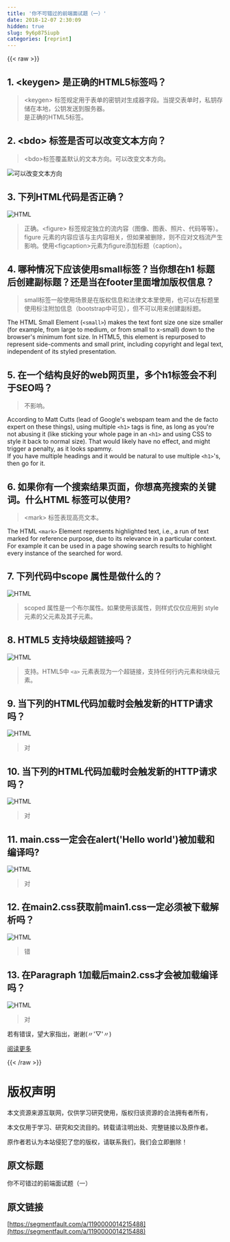 ```yaml
---
title: '你不可错过的前端面试题（一）' 
date: 2018-12-07 2:30:09
hidden: true
slug: 9y6p875iupb
categories: [reprint]
---
```


{{< raw >}}

                    
<h2 id="articleHeader0">1. &lt;keygen&gt; 是正确的HTML5标签吗？</h2>
<blockquote>&lt;keygen&gt; 标签规定用于表单的密钥对生成器字段。当提交表单时，私钥存储在本地，公钥发送到服务器。<br>是正确的HTML5标签。</blockquote>
<h2 id="articleHeader1">2. &lt;bdo&gt; 标签是否可以改变文本方向？</h2>
<blockquote>&lt;bdo&gt;标签覆盖默认的文本方向。可以改变文本方向。</blockquote>
<p><span class="img-wrap"><img data-src="/img/bV7NVR?w=499&amp;h=25" src="https://static.alili.tech/img/bV7NVR?w=499&amp;h=25" alt="可以改变文本方向" title="可以改变文本方向" style="cursor: pointer; display: inline;"></span></p>
<h2 id="articleHeader2">3. 下列HTML代码是否正确？</h2>
<p><span class="img-wrap"><img data-src="/img/bV7NWR?w=477&amp;h=150" src="https://static.alili.tech/img/bV7NWR?w=477&amp;h=150" alt="HTML" title="HTML" style="cursor: pointer; display: inline;"></span></p>
<blockquote>正确。&lt;figure&gt; 标签规定独立的流内容（图像、图表、照片、代码等等）。figure 元素的内容应该与主内容相关，但如果被删除，则不应对文档流产生影响。使用&lt;figcaption&gt;元素为figure添加标题（caption）。</blockquote>
<h2 id="articleHeader3">4. 哪种情况下应该使用small标签？当你想在h1 标题后创建副标题？还是当在footer里面增加版权信息？</h2>
<blockquote>small标签一般使用场景是在版权信息和法律文本里使用，也可以在标题里使用标注附加信息（bootstrap中可见），但不可以用来创建副标题。</blockquote>
<p>The HTML Small Element (<code>&lt;small&gt;</code>) makes the text font size one size smaller (for example, from large to medium, or from small to x-small) down to the browser's minimum font size. In HTML5, this element is repurposed to represent side-comments and small print, including copyright and legal text, independent of its styled presentation.</p>
<h2 id="articleHeader4">5. 在一个结构良好的web网页里，多个h1标签会不利于SEO吗？</h2>
<blockquote>不影响。</blockquote>
<p>According to Matt Cutts (lead of Google's webspam team and the de facto expert on these things), using multiple <code>&lt;h1&gt;</code> tags is fine, as long as you're not abusing it (like sticking your whole page in an <code>&lt;h1&gt;</code> and using CSS to style it back to normal size). That would likely have no effect, and might trigger a penalty, as it looks spammy.<br>If you have multiple headings and it would be natural to use multiple <code>&lt;h1&gt;</code>'s, then go for it.</p>
<h2 id="articleHeader5">6. 如果你有一个搜索结果页面，你想高亮搜索的关键词。什么HTML 标签可以使用?</h2>
<blockquote>&lt;mark&gt; 标签表现高亮文本。</blockquote>
<p>The HTML <code>&lt;mark&gt;</code> Element represents highlighted text, i.e., a run of text marked for reference purpose, due to its relevance in a particular context. For example it can be used in a page showing search results to highlight every instance of the searched for word.</p>
<h2 id="articleHeader6">7. 下列代码中scope 属性是做什么的？</h2>
<p><span class="img-wrap"><img data-src="/img/bV7NYJ?w=424&amp;h=346" src="https://static.alili.tech/img/bV7NYJ?w=424&amp;h=346" alt="HTML" title="HTML" style="cursor: pointer; display: inline;"></span></p>
<blockquote>scoped 属性是一个布尔属性。如果使用该属性，则样式仅仅应用到 style 元素的父元素及其子元素。</blockquote>
<h2 id="articleHeader7">8. HTML5 支持块级超链接吗？</h2>
<p><span class="img-wrap"><img data-src="/img/bV7NZg?w=399&amp;h=146" src="https://static.alili.tech/img/bV7NZg?w=399&amp;h=146" alt="HTML" title="HTML" style="cursor: pointer; display: inline;"></span></p>
<blockquote>支持。HTML5中 <code>&lt;a&gt;</code> 元素表现为一个超链接，支持任何行内元素和块级元素。</blockquote>
<h2 id="articleHeader8">9. 当下列的HTML代码加载时会触发新的HTTP请求吗？</h2>
<p><span class="img-wrap"><img data-src="/img/bV7NZX?w=695&amp;h=25" src="https://static.alili.tech/img/bV7NZX?w=695&amp;h=25" alt="HTML" title="HTML" style="cursor: pointer; display: inline;"></span></p>
<blockquote>对</blockquote>
<h2 id="articleHeader9">10. 当下列的HTML代码加载时会触发新的HTTP请求吗？</h2>
<p><span class="img-wrap"><img data-src="/img/bV7N0r?w=440&amp;h=75" src="https://static.alili.tech/img/bV7N0r?w=440&amp;h=75" alt="HTML" title="HTML" style="cursor: pointer; display: inline;"></span></p>
<blockquote>对</blockquote>
<h2 id="articleHeader10">11. main.css一定会在alert('Hello world')被加载和编译吗?</h2>
<p><span class="img-wrap"><img data-src="/img/bV7N05?w=554&amp;h=149" src="https://static.alili.tech/img/bV7N05?w=554&amp;h=149" alt="HTML" title="HTML" style="cursor: pointer; display: inline;"></span></p>
<blockquote>对</blockquote>
<h2 id="articleHeader11">12. 在main2.css获取前main1.css一定必须被下载解析吗？</h2>
<p><span class="img-wrap"><img data-src="/img/bV7N1p?w=558&amp;h=98" src="https://static.alili.tech/img/bV7N1p?w=558&amp;h=98" alt="HTML" title="HTML" style="cursor: pointer;"></span></p>
<blockquote>错</blockquote>
<h2 id="articleHeader12">13. 在Paragraph 1加载后main2.css才会被加载编译吗？</h2>
<p><span class="img-wrap"><img data-src="/img/bV7N1x?w=561&amp;h=199" src="https://static.alili.tech/img/bV7N1x?w=561&amp;h=199" alt="HTML" title="HTML" style="cursor: pointer; display: inline;"></span></p>
<blockquote>对</blockquote>
<p>若有错误，望大家指出，谢谢(〃'▽'〃)</p>
<p><a href="https://segmentfault.com/u/webing123">阅读更多</a></p>

                
{{< /raw >}}

# 版权声明
本文资源来源互联网，仅供学习研究使用，版权归该资源的合法拥有者所有，

本文仅用于学习、研究和交流目的。转载请注明出处、完整链接以及原作者。

原作者若认为本站侵犯了您的版权，请联系我们，我们会立即删除！

## 原文标题
你不可错过的前端面试题（一）

## 原文链接
[https://segmentfault.com/a/1190000014215488](https://segmentfault.com/a/1190000014215488)

